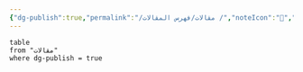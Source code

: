 ```yaml
---
{"dg-publish":true,"permalink":"/مقالات/فهرس المقالات /","noteIcon":"📑","created":"2025-07-08T00:07:25.210+03:00","updated":"2025-07-10T18:28:46.048+03:00"}
---
```



``` dataview
table
from "مقالات"
where dg-publish = true
```

